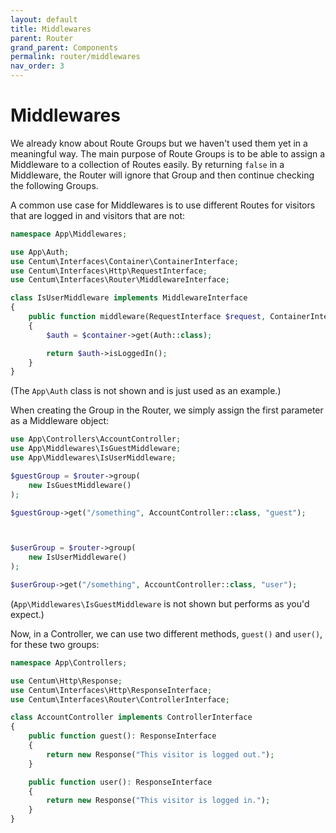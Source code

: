 ```yaml
---
layout: default
title: Middlewares
parent: Router
grand_parent: Components
permalink: router/middlewares
nav_order: 3
---
```




# Middlewares

We already know about Route Groups but we haven't used them yet in a meaningful way.
The main purpose of Route Groups is to be able to assign a Middleware to a collection of Routes easily.
By returning `false` in a Middleware, the Router will ignore that Group and then continue checking the following Groups.

A common use case for Middlewares is to use different Routes for visitors that are logged in and visitors that are not:

```php
namespace App\Middlewares;

use App\Auth;
use Centum\Interfaces\Container\ContainerInterface;
use Centum\Interfaces\Http\RequestInterface;
use Centum\Interfaces\Router\MiddlewareInterface;

class IsUserMiddleware implements MiddlewareInterface
{
    public function middleware(RequestInterface $request, ContainerInterface $container): bool
    {
        $auth = $container->get(Auth::class);

        return $auth->isLoggedIn();
    }
}
```

(The `App\Auth` class is not shown and is just used as an example.)

When creating the Group in the Router, we simply assign the first parameter as a Middleware object:

```php
use App\Controllers\AccountController;
use App\Middlewares\IsGuestMiddleware;
use App\Middlewares\IsUserMiddleware;

$guestGroup = $router->group(
    new IsGuestMiddleware()
);

$guestGroup->get("/something", AccountController::class, "guest");



$userGroup = $router->group(
    new IsUserMiddleware()
);

$userGroup->get("/something", AccountController::class, "user");
```

(`App\Middlewares\IsGuestMiddleware` is not shown but performs as you'd expect.)

Now, in a Controller, we can use two different methods, `guest()` and `user()`, for these two groups:

```php
namespace App\Controllers;

use Centum\Http\Response;
use Centum\Interfaces\Http\ResponseInterface;
use Centum\Interfaces\Router\ControllerInterface;

class AccountController implements ControllerInterface
{
    public function guest(): ResponseInterface
    {
        return new Response("This visitor is logged out.");
    }

    public function user(): ResponseInterface
    {
        return new Response("This visitor is logged in.");
    }
}
```
